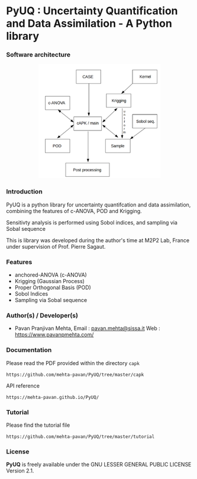 # PyUQ : Uncertainty Quantification and Data Assimilation - A Python library


### Software architecture

<p align="center">
  <a href="https://github.com/mehta-pavan/PyUQ/blob/master/capk/capk_software_arch.png" target="_blank" >
    <img alt="PyUQ : Software architecture" src="./capk/capk_software_arch.png" width="330" />
  </a>
</p>

### Introduction

PyUQ is a python library for uncertainty quantifcation and data assimilation, combining the features of c-ANOVA, POD and Krigging. 

Sensitivty analysis is performed using Sobol indices, and sampling via Sobal sequence

This is library was developed during the author's time at M2P2 Lab, France under supervision of Prof. Pierre Sagaut.  

### Features

* anchored-ANOVA (c-ANOVA)
* Krigging (Gaussian Process)
* Proper Orthogonal Basis (POD)
* Sobol Indices
* Sampling via Sobal sequence



### Author(s) / Developer(s)

* Pavan Pranjivan Mehta, 
	  Email : pavan.mehta@sissa.it
	  Web : https://www.pavanpmehta.com/


### Documentation


Please read the PDF provided within the directory `capk`

```
https://github.com/mehta-pavan/PyUQ/tree/master/capk
```
API reference

```
https://mehta-pavan.github.io/PyUQ/
```

### Tutorial

Please find the tutorial file

```
https://github.com/mehta-pavan/PyUQ/tree/master/tutorial
```

### License
**PyUQ** is freely available under the GNU LESSER GENERAL PUBLIC LICENSE Version 2.1.
